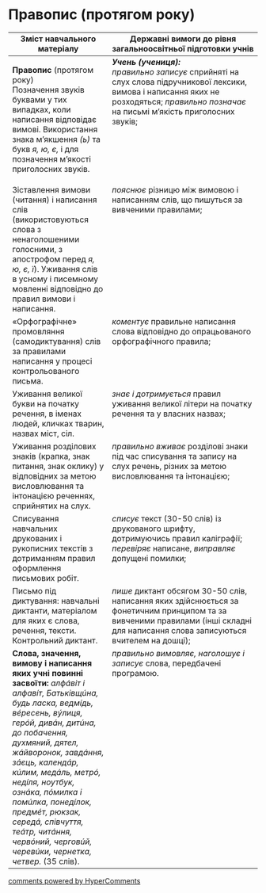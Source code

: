 <div id="hypercomments_widget" class="js-hypercomments-widget invisible"></div>

# Правопис (протягом року)

<table>
  <tr>
    <td width="40%" align="center"><b>Зміст навчального матеріалу</b></td>
    <td width="60%" align="center"><b>Державні вимоги до рівня загальноосвітньої підготовки учнів</b></td>
  </tr>
<tbody>
  <tr>
    <td width="40%" style="vertical-align:top !important;">
    <p><b>Правопис</b> (протягом року)<br>
Позначення звуків буквами у тих випадках, коли написання відповідає вимові. Використання знака м’якшення <i>(ь)</i> та букв <i>я, ю, є,</i> і для позначення м’якості приголосних звуків.</td>
    <td width="60%" style="vertical-align:top !important;">
<i><b>Учень (учениця):</b></i><br>
<i>правильно записує</i> сприйняті на слух слова підручникової лексики, вимова і написання яких не розходяться; <i>правильно позначає</i> на письмі м’якість приголосних звуків;</td>
  </tr>
  <tr>
    <td width="40%" style="vertical-align:top !important;">
Зіставлення вимови (читання) і написання слів (використовуються слова з ненаголошеними голосними, з апострофом перед <i>я, ю, є, ї</i>). Уживання слів в усному і писемному мовленні відповідно до правил вимови і написання.</td>
    <td width="60%" style="vertical-align:top !important;">
<i>пояснює</i> різницю між вимовою і написанням слів, що пишуться за вивченими правилами;</td>
  </tr>
  <tr>
    <td width="40%" style="vertical-align:top !important;">
«Орфографічне» промовляння (самодиктування) слів за правилами написання у процесі контрольованого письма.</td>
    <td width="60%" style="vertical-align:top !important;">
<i>коментує</i> правильне написання слова відповідно до опрацьованого орфографічного правила;</td>
  </tr>
  <tr>
    <td width="40%" style="vertical-align:top !important;">
Уживання великої букви на початку речення, в іменах людей, кличках тварин, назвах міст, сіл.</td>
    <td width="60%" style="vertical-align:top !important;">
<i>знає і дотримується</i> правил уживання великої літери на початку речення та у власних назвах;</td>
  </tr>
  <tr>
    <td width="40%" style="vertical-align:top !important;">
Уживання розділових знаків (крапка, знак питання, знак оклику) у відповідних за метою висловлювання та інтонацією реченнях, сприйнятих на слух.</td>
    <td width="60%" style="vertical-align:top !important;">
<i>правильно вживає</i> розділові знаки під час списування та запису на слух речень, різних за метою висловлювання та інтонацією;</td>
  </tr>
  <tr>
    <td width="40%" style="vertical-align:top !important;">
Списування навчальних друкованих і рукописних текстів з дотриманням правил оформлення письмових робіт.</td>
    <td width="60%" style="vertical-align:top !important;">
<i>списує</i> текст (30-50 слів) із друкованого шрифту, дотримуючись правил каліграфії; <i>перевіряє</i> написане, <i>виправляє</i> допущені помилки;</td>
  </tr>
  <tr>
    <td width="40%" style="vertical-align:top !important;">
Письмо під диктування: навчальні диктанти, матеріалом для яких є слова, речення, тексти. Контрольний диктант.</td>
    <td width="60%" style="vertical-align:top !important;">
<i>пише</i> диктант обсягом 30-50 слів, написання яких здійснюється за фонетичним принципом та за вивченими правилами (інші складні для написання слова записуються вчителем на дошці);</td>
  </tr>
  <tr>
    <td width="40%" style="vertical-align:top !important;">
<b>Слова, значення, вимову і написання яких учні повинні засвоїти:</b> <i>алфáвіт і алфавíт, Батьківщúна, будь ласка, ведмíдь, вéресень, вýлиця, герóй, дивáн, дитúна, до побачення, духмяний, дятел, жáйворонок, завдáння, зáєць, календáр, кúлим, медáль, метрó, недíля, ноутбук, ознáка, пóмилка і помúлка, понедíлок, предмéт, рюкзак, середá, співчуття, теáтр, читáння, червóний, черговúй, черевúки, чернетка, четвер.</i> (35 слів).</td>
    <td width="60%" style="vertical-align:top !important;">
<i>правильно вимовляє, наголошує і записує</i> слова, передбачені програмою.</td>
  </tr>
</tbody>
</table>

<div class="js-hypercomments-container">
<a href="http://hypercomments.com" class="hc-link" title="comments widget">comments powered by HyperComments</a>
</div>
